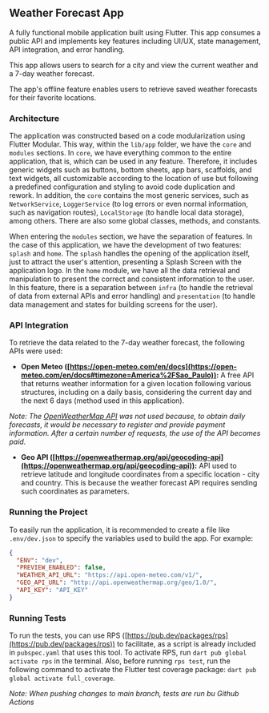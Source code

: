 ## **Weather Forecast App**

A fully functional mobile application built using Flutter. This app consumes a public API and implements key features including UI/UX, state management, API integration, and error handling.

This app allows users to search for a city and view the current weather and a 7-day weather forecast.

The app's offline feature enables users to retrieve saved weather forecasts for their favorite locations.

### **Architecture**

The application was constructed based on a code modularization using Flutter Modular. This way, within the `lib/app` folder, we have the `core` and `modules` sections. In `core`, we have everything common to the entire application, that is, which can be used in any feature. Therefore, it includes generic widgets such as buttons, bottom sheets, app bars, scaffolds, and text widgets, all customizable according to the location of use but following a predefined configuration and styling to avoid code duplication and rework. In addition, the `core` contains the most generic services, such as `NetworkService`, `LoggerService` (to log errors or even normal information, such as navigation routes), `LocalStorage` (to handle local data storage), among others. There are also some global classes, methods, and constants.

When entering the `modules` section, we have the separation of features. In the case of this application, we have the development of two features: `splash` and `home`.
The `splash` handles the opening of the application itself, just to attract the user's attention, presenting a Splash Screen with the application logo.
In the `home` module, we have all the data retrieval and manipulation to present the correct and consistent information to the user. In this feature, there is a separation between `infra` (to handle the retrieval of data from external APIs and error handling) and `presentation` (to handle data management and states for building screens for the user).

### **API Integration**

To retrieve the data related to the 7-day weather forecast, the following APIs were used:

- **Open Meteo ([https://open-meteo.com/en/docs](https://open-meteo.com/en/docs#timezone=America%2FSao_Paulo)):** A free API that returns weather information for a given location following various structures, including on a daily basis, considering the current day and the next 6 days (method used in this application).

_Note: The [OpenWeatherMap API](https://openweathermap.org/api/one-call-3) was not used because, to obtain daily forecasts, it would be necessary to register and provide payment information. After a certain number of requests, the use of the API becomes paid._

- **Geo API ([https://openweathermap.org/api/geocoding-api](https://openweathermap.org/api/geocoding-api)):** API used to retrieve latitude and longitude coordinates from a specific location - city and country. This is because the weather forecast API requires sending such coordinates as parameters.

### **Running the Project**

To easily run the application, it is recommended to create a file like `.env/dev.json` to specify the variables used to build the app. For example:

```json
{
  "ENV": "dev",
  "PREVIEW_ENABLED": false,
  "WEATHER_API_URL": "https://api.open-meteo.com/v1/",
  "GEO_API_URL": "http://api.openweathermap.org/geo/1.0/",
  "API_KEY": "API_KEY"
}
```

### **Running Tests**

To run the tests, you can use RPS ([https://pub.dev/packages/rps](https://pub.dev/packages/rps)) to facilitate, as a script is already included in `pubspec.yaml` that uses this tool.
To activate RPS, run `dart pub global activate rps` in the terminal.
Also, before running `rps test`, run the following command to activate the Flutter test coverage package: `dart pub global activate full_coverage`.

_Note: When pushing changes to main branch, tests are run bu Github Actions_
